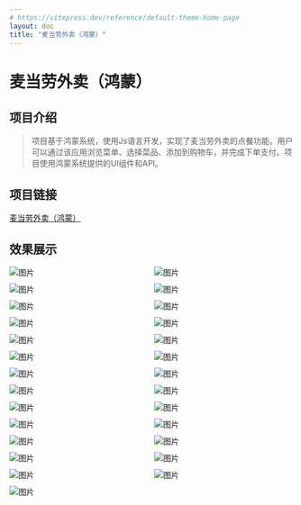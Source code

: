 ```yaml
---
# https://vitepress.dev/reference/default-theme-home-page
layout: doc
title: "麦当劳外卖（鸿蒙）"
---
```


# 麦当劳外卖（鸿蒙）

## 项目介绍

> 项目基于鸿蒙系统，使用Js语言开发，实现了麦当劳外卖的点餐功能。用户可以通过该应用浏览菜单、选择菜品、添加到购物车，并完成下单支付。项目使用鸿蒙系统提供的UI组件和API。

## 项目链接

[麦当劳外卖（鸿蒙）](https://github.com/KiWi233333/McDonalds-Harmonry-Js)

## 效果展示

<div class="img-list">
<img alt="图片" src="./assets/麦当劳/0.1 开屏.png" />
<img alt="图片" src="./assets/麦当劳/0.5 主页.png" />
<img alt="图片" src="./assets/麦当劳/1.1 下单流程.png" />
<img alt="图片" src="./assets/麦当劳/1.1 下单流程2.png" />
<img alt="图片" src="./assets/麦当劳/1.1 下单流程3.png" />
<img alt="图片" src="./assets/麦当劳/1.1 下单流程4.png" />
<img alt="图片" src="./assets/麦当劳/1.1 下单流程5.png" />
<img alt="图片" src="./assets/麦当劳/1.1 下单流程6.png" />
<img alt="图片" src="./assets/麦当劳/1.1 下单流程21.png" />
<img alt="图片" src="./assets/麦当劳/2.1 未登录订单.png" />
<img alt="图片" src="./assets/麦当劳/2.2 登录订单 确认操作.png" />
<img alt="图片" src="./assets/麦当劳/2.2 登录订单.png" />
<img alt="图片" src="./assets/麦当劳/2.2.1 已评价订单.png" />
<img alt="图片" src="./assets/麦当劳/2.2.2 评论订单 操作.png" />
<img alt="图片" src="./assets/麦当劳/2.2.2 评论订单1 操作.png" />
<img alt="图片" src="./assets/麦当劳/2.2.2 评论订单2 操作.png" />
<img alt="图片" src="./assets/麦当劳/2.2.2 评论订单3 操作.png" />
<img alt="图片" src="./assets/麦当劳/2.社区.png" />
<img alt="图片" src="./assets/麦当劳/3.1 未登录个人.png" />
<img alt="图片" src="./assets/麦当劳/3.2 登录个人.png" />
<img alt="图片" src="./assets/麦当劳/3.2 登录个人2.png" />
<img alt="图片" src="./assets/麦当劳/3.3 个人钱包.png" />
<img alt="图片" src="./assets/麦当劳/3.4 卡包.png" />
<img alt="图片" src="./assets/麦当劳/3.5 个人信息.png" />
<img alt="图片" src="./assets/麦当劳/3.6 地址.png" />
<img alt="图片" src="./assets/麦当劳/4. 登录.png" />
<img alt="图片" src="./assets/麦当劳/4.2 注册.png" />
</div>

<style scoped>
  .img-list {
    display: grid;
    flex-wrap: wrap;
    grid-template-columns: repeat(auto-fit, minmax(200px, 1fr)); /* 自动适应列数 */
    grid-gap: 10px; /* 图片之间的间距 */
  }
</style>
